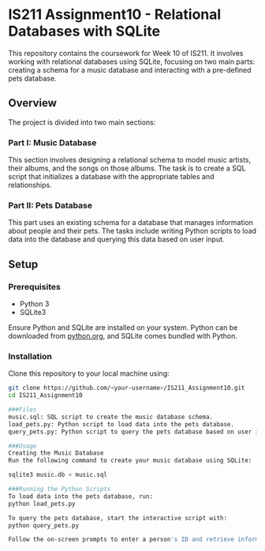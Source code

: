 
# IS211 Assignment10 - Relational Databases with SQLite

This repository contains the coursework for Week 10 of IS211. It involves working with relational databases using SQLite, focusing on two main parts: creating a schema for a music database and interacting with a pre-defined pets database.

## Overview

The project is divided into two main sections:

### Part I: Music Database

This section involves designing a relational schema to model music artists, their albums, and the songs on those albums. The task is to create a SQL script that initializes a database with the appropriate tables and relationships.

### Part II: Pets Database

This part uses an existing schema for a database that manages information about people and their pets. The tasks include writing Python scripts to load data into the database and querying this data based on user input.

## Setup

### Prerequisites

- Python 3
- SQLite3

Ensure Python and SQLite are installed on your system. Python can be downloaded from [python.org](https://www.python.org/downloads/), and SQLite comes bundled with Python.

### Installation

Clone this repository to your local machine using:

```bash
git clone https://github.com/<your-username>/IS211_Assignment10.git
cd IS211_Assignment10

###Files
music.sql: SQL script to create the music database schema.
load_pets.py: Python script to load data into the pets database.
query_pets.py: Python script to query the pets database based on user input.

###Usage
Creating the Music Database
Run the following command to create your music database using SQLite:

sqlite3 music.db < music.sql

###Running the Python Scripts
To load data into the pets database, run:
python load_pets.py

To query the pets database, start the interactive script with:
python query_pets.py

Follow the on-screen prompts to enter a person's ID and retrieve information about them and their pets.


